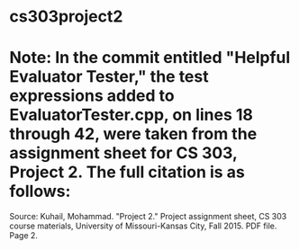 # cs303project2
# Note: In the commit entitled "Helpful Evaluator Tester," the test expressions added to EvaluatorTester.cpp, on lines 18 through 42, were taken from the assignment sheet for CS 303, Project 2. The full citation is as follows:
Source:
  Kuhail, Mohammad. "Project 2." Project assignment sheet, CS 303 course materials, University of Missouri-Kansas City, Fall 2015. PDF file. Page 2.

